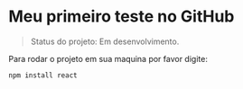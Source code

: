 # Meu primeiro teste no GitHub

> Status do projeto: Em desenvolvimento.

Para rodar o projeto em sua maquina por favor digite:

```
npm install react
```

